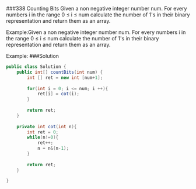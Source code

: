 ###338 Counting Bits
Given a non negative integer number num. For every numbers i in the range 0 ≤ i ≤ num calculate the number of 1's in their binary representation and return them as an array.


Example:Given a non negative integer number num. For every numbers i in the range 0 ≤ i ≤ num calculate the number of 1's in their binary representation and return them as an array.

Example:
###Solution
```java
public class Solution {
    public int[] countBits(int num) {
        int [] ret = new int [num+1];
        
        for(int i = 0; i <= num; i ++){
            ret[i] = cot(i);
        }
        
        return ret;
    }
    
    private int cot(int n){
        int ret = 0;
        while(n!=0){
            ret++;
            n = n&(n-1);
        }
        
        return ret;
    }
    
}
